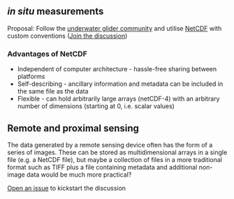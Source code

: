 ## _in situ_ measurements
Proposal: Follow the [underwater glider community](https://github.com/ioos/ioosngdac) and utilise [NetCDF](http://www.unidata.ucar.edu/software/netcdf/docs/) with custom conventions \([Join the discussion](https://github.com/RDA-sUAS-Data-IG/sUASData/issues/3)\)

### Advantages of NetCDF
* Independent of computer architecture - hassle-free sharing between platforms
* Self-describing - ancillary information and metadata can be included in the same file as the data
* Flexible - can hold arbitrarily large arrays (netCDF-4) with an arbitrary number of dimensions (starting at 0, i.e. scalar values)


## Remote and proximal sensing
The data generated by a remote sensing device often has the form of a series of images. These can be stored as multidimensional arrays in a single file (e.g. a NetCDF file), but maybe a collection of files in a more traditional format such as TIFF plus a file containing metadata and additional non-image data would be much more practical?

[Open an issue](https://github.com/RDA-sUAS-Data-IG/sUASData/issues) to kickstart the discussion
